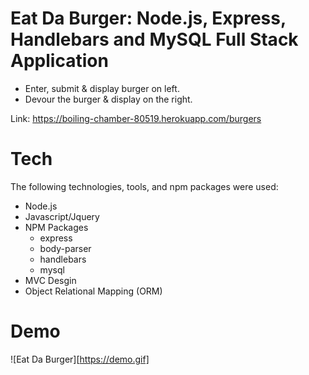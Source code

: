 # Eat Da Burger: Node.js, Express, Handlebars and MySQL Full Stack Application

* Enter, submit & display burger on left.
* Devour the burger & display on the right.

Link: https://boiling-chamber-80519.herokuapp.com/burgers

# Tech
The following technologies, tools, and npm packages were used:
* Node.js
* Javascript/Jquery
* NPM Packages
	* express
	* body-parser  
	* handlebars
	* mysql
* MVC Desgin
* Object Relational Mapping (ORM)

# Demo
![Eat Da Burger][https://demo.gif]
